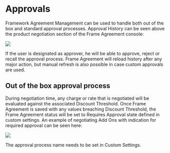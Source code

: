 # Approvals

Framework Agreement Management can be used to handle both out of the box and standard approval processes. Approval History can be seen above the product negotiation section of the Frame Agreement console: 

![]({{images}}/Approvals1.png)

If the user is designated as approver, he will be able to approve, reject or recall the approval process. Frame Agreement will reload history after any major action, but manual refresh is also possible in case custom approvals are used. 

## Out of the box approval process
During negotiation time, any charge or rate that is negotiated will be evaluated against the associated Discount Threshold. Once Frame Agreement is saved with any values breaching Discount Threshold, the Frame Agreement status will be set to Requires Approval state defined in custom settings. An example of negotiating Add Ons with indication for required approval can be seen here: 

![]({{images}}/Approvals2.png)

The approval process name needs to be set in Custom Settings. 